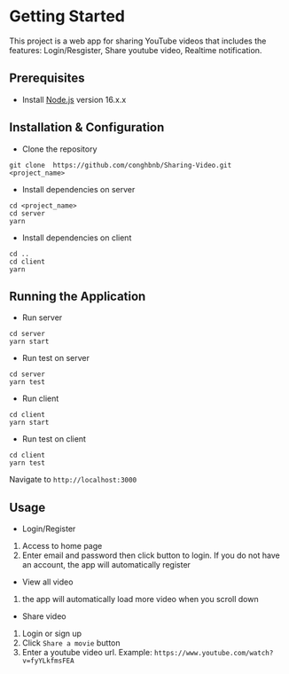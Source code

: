 # Getting Started

This project is a web app for sharing YouTube videos that includes the features: Login/Resgister, Share youtube video, Realtime notification.

## Prerequisites

- Install [Node.js](https://nodejs.org/en/) version 16.x.x

## Installation & Configuration

- Clone the repository
```
git clone  https://github.com/conghbnb/Sharing-Video.git <project_name>
```
- Install dependencies on server
```
cd <project_name>
cd server
yarn
```
- Install dependencies on client
```
cd ..
cd client
yarn
```
## Running the Application
- Run server
```
cd server
yarn start
```
- Run test on server
```
cd server
yarn test
```
- Run client
```
cd client
yarn start
```
- Run test on client
```
cd client
yarn test
```
Navigate to `http://localhost:3000`

## Usage
- Login/Register

1. Access to home page
2. Enter email and password then click button to login. If you do not have an account, the app will automatically register

- View all video

1. the app will automatically load more video when you scroll down

- Share video

1. Login or sign up
2. Click `Share a movie` button
3. Enter a youtube video url. Example: `https://www.youtube.com/watch?v=fyYLkfmsFEA`



